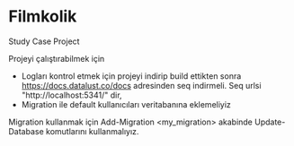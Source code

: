 # Filmkolik
Study Case Project

Projeyi çalıştırabilmek için
* Logları kontrol etmek için projeyi indirip build ettikten sonra https://docs.datalust.co/docs adresinden seq indirmeli. Seq urlsi "http://localhost:5341/" dir,
* Migration ile default kullanıcıları veritabanına eklemeliyiz

Migration kullanmak için
Add-Migration <my_migration> akabinde
Update-Database
komutlarını kullanmalıyız.
